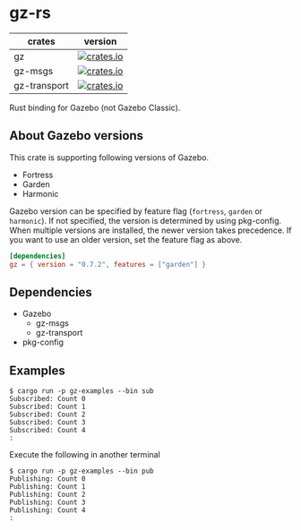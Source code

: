 # gz-rs

| crates       | version                                                                                                 |
| ------------ | ------------------------------------------------------------------------------------------------------- |
| gz           | [![crates.io](https://img.shields.io/crates/v/gz.svg)](https://crates.io/crates/gz)                     |
| gz-msgs      | [![crates.io](https://img.shields.io/crates/v/gz-msgs.svg)](https://crates.io/crates/gz-msgs)           |
| gz-transport | [![crates.io](https://img.shields.io/crates/v/gz-transport.svg)](https://crates.io/crates/gz-transport) |

Rust binding for Gazebo (not Gazebo Classic).

## About Gazebo versions

This crate is supporting following versions of Gazebo.

- Fortress
- Garden
- Harmonic

Gazebo version can be specified by feature flag (`fortress`, `garden` or `harmonic`). If not specified, the version is determined by using pkg-config. When multiple versions are installed, the newer version takes precedence. If you want to use an older version, set the feature flag as above.

```toml
[dependencies]
gz = { version = "0.7.2", features = ["garden"] }
```

## Dependencies

- Gazebo
  - gz-msgs
  - gz-transport
- pkg-config

## Examples

```no_rust
$ cargo run -p gz-examples --bin sub
Subscribed: Count 0
Subscribed: Count 1
Subscribed: Count 2
Subscribed: Count 3
Subscribed: Count 4
:
```

Execute the following in another terminal

```no_rust
$ cargo run -p gz-examples --bin pub
Publishing: Count 0
Publishing: Count 1
Publishing: Count 2
Publishing: Count 3
Publishing: Count 4
:
```
